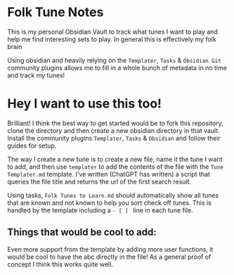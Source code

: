 # Folk Tune Notes

This is my personal Obsidian Vault to track what tunes I want to play and help me find interesting sets to play. In general this is effectively my folk brain 

Using obsidian and heavily relying on the `Templater`, `Tasks` & `Obsidian Git` community plugins allows me to fill in a whole bunch of metadata in no time and track my tunes!

# Hey I want to use this too!
Brilliant! I think the best way to get started would be to fork this repository, clone the directory and then create a new obsidian directory in that vault. Install the community plugins `Templater`, `Tasks` & `Obsidian` and follow their guides for setup.

The way I create a new tune is to create a new file, name it the tune I want to add, and then use `templater` to add the contents of the file with the `Tune Templater.md` template. 
I've written (ChatGPT has written) a script that queries the file title and returns the url of the first search result.

Using tasks, `Folk Tunes to Learn.md` should automatically show all tunes that are known and not known to help you sort check off tunes. This is handled by the template including a `- [ ] ` line in each tune file.

## Things that would be cool to add:
Even more support from the template by adding more user functions, it would be cool to have the abc directly in the file!
As a general proof of concept I think this works quite well.

